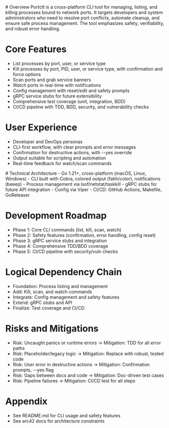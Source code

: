 <context>
# Overview  
Portctl is a cross-platform CLI tool for managing, listing, and killing processes bound to network ports. It targets developers and system administrators who need to resolve port conflicts, automate cleanup, and ensure safe process management. The tool emphasizes safety, verifiability, and robust error handling.

# Core Features  
- List processes by port, user, or service type
- Kill processes by port, PID, user, or service type, with confirmation and force options
- Scan ports and grab service banners
- Watch ports in real-time with notifications
- Config management with reset/edit and safety prompts
- gRPC service stubs for future extensibility
- Comprehensive test coverage (unit, integration, BDD)
- CI/CD pipeline with TDD, BDD, security, and vulnerability checks

# User Experience  
- Developer and DevOps personas
- CLI-first workflow, with clear prompts and error messages
- Confirmation for destructive actions, with --yes override
- Output suitable for scripting and automation
- Real-time feedback for watch/scan commands
</context>
<PRD>
# Technical Architecture  
- Go 1.21+, cross-platform (macOS, Linux, Windows)
- CLI built with Cobra, colored output (fatih/color), notifications (beeep)
- Process management via lsof/netstat/taskkill
- gRPC stubs for future API integration
- Config via Viper
- CI/CD: GitHub Actions, Makefile, GoReleaser

# Development Roadmap  
- Phase 1: Core CLI commands (list, kill, scan, watch)
- Phase 2: Safety features (confirmation, error handling, config reset)
- Phase 3: gRPC service stubs and integration
- Phase 4: Comprehensive TDD/BDD coverage
- Phase 5: CI/CD pipeline with security/vuln checks

# Logical Dependency Chain
- Foundation: Process listing and management
- Add: Kill, scan, and watch commands
- Integrate: Config management and safety features
- Extend: gRPC stubs and API
- Finalize: Test coverage and CI/CD

# Risks and Mitigations  
- Risk: Uncaught panics or runtime errors → Mitigation: TDD for all error paths
- Risk: Placeholder/legacy logic → Mitigation: Replace with robust, tested code
- Risk: User error in destructive actions → Mitigation: Confirmation prompts, --yes flag
- Risk: Gaps between docs and code → Mitigation: Doc-driven test cases
- Risk: Pipeline failures → Mitigation: CI/CD test for all steps

# Appendix  
- See README.md for CLI usage and safety features
- See arc42 docs for architecture constraints
</PRD>